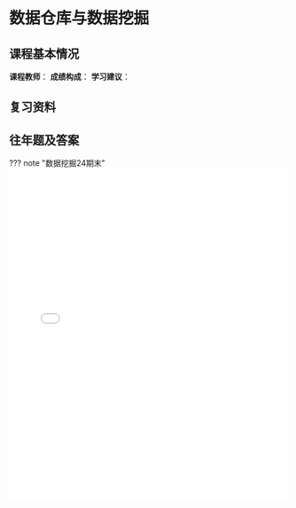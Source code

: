 # 数据仓库与数据挖掘

## 课程基本情况

**课程教师**：
**成绩构成**：
**学习建议**：

## 复习资料

## 往年题及答案

??? note "数据挖掘24期末"
    <iframe src="..\..\..\utils\课内资料\大四\数据挖掘\2024 数据挖掘回忆.pdf" loading="lazy" width="100%" height="600px" style="border:none;"></iframe>